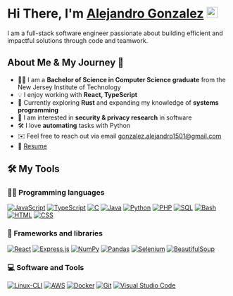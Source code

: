 # Hi There, I'm [Alejandro Gonzalez](https://alejandrogonzalez.info) <img src="https://media.giphy.com/media/hvRJCLFzcasrR4ia7z/giphy.gif" width="25px">

I am a full-stack software engineer passionate about building efficient and impactful solutions through code and teamwork.
## About Me & My Journey 🚀
- 👨‍🎓 I am a **Bachelor of Science in Computer Science graduate** from the New Jersey Institute of Technology
- 💡 I enjoy working with **React, TypeScript**
- 🎯 Currently exploring **Rust** and expanding my knowledge of **systems programming**
- 🔐 I am interested in **security & privacy research** in software
- 🛠 I love **automating** tasks with Python 
- ✉️ Feel free to reach out via email [gonzalez.alejandro1501@gmail.com](mailto:gonzalez.alejandro1501@gmail.com)
- 📝 [Resume](https://www.alejandrogonzalez.info/assests/Resume.pdf)

## 🛠️ My Tools

### 👨‍💻 Programming languages

<p>
    <a href="#"><img alt="JavaScript" src="https://img.shields.io/badge/JavaScript-F7DF1E.svg?logo=javascript&logoColor=black"></a>
    <a href="#"><img alt="TypeScript" src="https://img.shields.io/badge/TypeScript-007ACC.svg?logo=typescript&logoColor=white"></a>
    <a href="#"><img alt="C" src="https://custom-icon-badges.herokuapp.com/badge/C-03599C.svg?logo=c-in-hexagon&logoColor=white"></a>
    <a href="#"><img alt="Java" src="https://img.shields.io/badge/Java-007396.svg?logo=java&logoColor=white"></a>
    <a href="#"><img alt="Python" src="https://img.shields.io/badge/Python-14354C.svg?logo=python&logoColor=white"></a>
    <a href="#"><img alt="PHP" src="https://img.shields.io/badge/PHP-777BB4.svg?logo=php&logoColor=white"></a>
    <a href="#"><img alt="SQL" src="https://custom-icon-badges.herokuapp.com/badge/SQL-025E8C.svg?logo=database&logoColor=white"></a>
    <a href="#"><img alt="Bash" src="https://img.shields.io/badge/Bash-121011.svg?logo=gnu-bash&logoColor=white"></a>
    <a href="#"><img alt="HTML" src="https://img.shields.io/badge/HTML-E34F26.svg?logo=html5&logoColor=white"></a>
    <a href="#"><img alt="CSS" src="https://img.shields.io/badge/CSS-1572B6.svg?logo=css3&logoColor=white"></a>
</p>

### 🧰 Frameworks and libraries

<p>
    <a href="#"><img alt="React" src="https://img.shields.io/badge/React-20232a.svg?logo=react&logoColor=%2361DAFB"></a>
    <a href="#"><img alt="Express.js" src="https://img.shields.io/badge/Express.js-404d59.svg?logo=express&logoColor=white"></a>
    <a href="#"><img alt="NumPy" src="https://img.shields.io/badge/Numpy-013243.svg?logo=numpy&logoColor=white"></a>
    <a href="#"><img alt="Pandas" src="https://img.shields.io/badge/Pandas-150458.svg?logo=pandas&logoColor=white"></a>
    <a href="#"><img alt="Selenium" src="https://img.shields.io/badge/Selenium-blue"></a>
    <a href="#"><img alt="BeautifulSoup" src="https://img.shields.io/badge/BeautifulSoup-F05033"></a>
</p>

### 💻 Software and Tools
<p>
    <a href="#"><img alt="Linux-CLI" src="https://img.shields.io/badge/Linux-black?logo=Linux&logoColor=white"></a>
    <a href="#"><img alt="AWS" src="https://img.shields.io/badge/AWS-0078d7?logo=amazonwebservices&logoColor=white"></a>
    <a href="#"><img alt="Docker" src="https://img.shields.io/badge/Docker-white?style=flat-square&logo=docker&logoColor=white&color=blue"></a>
    <a href="#"><img alt="Git" src="https://img.shields.io/badge/Git-F05033.svg?logo=git&logoColor=white"></a>
    <a href="#"><img alt="Visual Studio Code" src="https://img.shields.io/badge/Visual%20Studio%20Code-0078d7.svg?logo=visual-studio-code&logoColor=white"></a>
</p>
